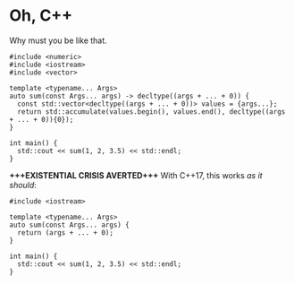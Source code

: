 # Oh, C++
Why must you be like that.

```
#include <numeric>
#include <iostream>
#include <vector>

template <typename... Args>
auto sum(const Args... args) -> decltype((args + ... + 0)) {
  const std::vector<decltype((args + ... + 0))> values = {args...};
  return std::accumulate(values.begin(), values.end(), decltype((args + ... + 0)){0});
}

int main() {
  std::cout << sum(1, 2, 3.5) << std::endl;
}
```

**+++EXISTENTIAL CRISIS AVERTED+++** With C++17, this works *as it should*:
```
#include <iostream>

template <typename... Args>
auto sum(const Args... args) {
  return (args + ... + 0);
}

int main() {
  std::cout << sum(1, 2, 3.5) << std::endl;
}
```
